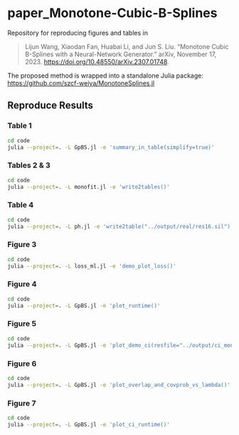 # paper_Monotone-Cubic-B-Splines

Repository for reproducing figures and tables in

> Lijun Wang, Xiaodan Fan, Huabai Li, and Jun S. Liu. “Monotone Cubic B-Splines with a Neural-Network Generator.” arXiv, November 17, 2023. https://doi.org/10.48550/arXiv.2307.01748.

The proposed method is wrapped into a standalone Julia package: https://github.com/szcf-weiya/MonotoneSplines.jl

## Reproduce Results

### Table 1

```bash
cd code
julia --project=. -L GpBS.jl -e 'summary_in_table(simplify=true)'
```

### Tables 2 & 3

```bash
cd code
julia --project=. -L monofit.jl -e 'write2tables()'
```

### Table 4

```bash
cd code
julia --project=. -L ph.jl -e 'write2table("../output/real/res16.sil")'
```

### Figure 3

```bash
cd code
julia --project=. -L loss_ml.jl -e 'demo_plot_loss()'
```

### Figure 4

```bash
cd code
julia --project=. -L GpBS.jl -e 'plot_runtime()'
```

### Figure 5

```bash
cd code
julia --project=. -L GpBS.jl -e 'plot_demo_ci(resfile="../output/ci_monofit/3e487fc/demo-CI-cubic-n100-σ0.2-seed5-B2000-K050-K50-nepoch550000-prop0.2-2022-11-21T05_15_29+08_00.sil", idx_lambda=[1, 10, 20])'
```

### Figure 6

```bash
cd code
julia --project=. -L GpBS.jl -e 'plot_overlap_and_covprob_vs_lambda()'
```

### Figure 7

```bash
cd code
julia --project=. -L GpBS.jl -e 'plot_ci_runtime()'
```